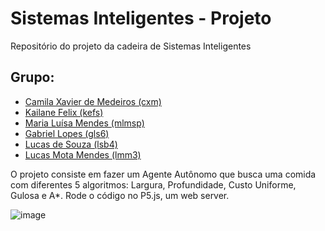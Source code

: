 # Sistemas Inteligentes - Projeto
Repositório do projeto da cadeira de Sistemas Inteligentes 

## Grupo:
* [Camila Xavier de Medeiros (cxm)](https://github.com/cxmedeiros)
* [Kailane Felix (kefs)](https://github.com/kailanefelix)
* [Maria Luísa Mendes (mlmsp)](https://github.com/lumendesp)
* [Gabriel Lopes (gls6)](https://github.com/Gabriellopess)
* [Lucas de Souza (lsb4)](https://github.com/lsb4)
* [Lucas Mota Mendes (lmm3)](https://github.com/lmm3)


O projeto consiste em fazer um Agente Autônomo que busca uma comida com diferentes 5 algoritmos: Largura, Profundidade, Custo Uniforme, Gulosa e A*.
Rode o código no P5.js, um web server.

![image](https://user-images.githubusercontent.com/89268381/221685083-125256ff-2ac1-4642-abbb-b46e52c12594.png)


